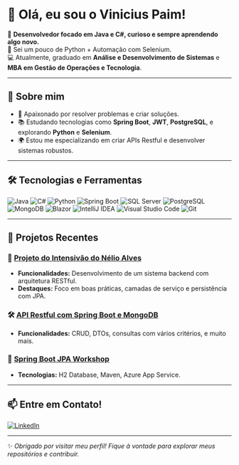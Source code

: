 # 👋 Olá, eu sou o Vinicius Paim!

🎯 **Desenvolvedor focado em Java e C#, curioso e sempre aprendendo algo novo.**  
🐍 Sei um pouco de Python + Automação com Selenium.  
💻 Atualmente, graduado em **Análise e Desenvolvimento de Sistemas** e **MBA em Gestão de Operações e Tecnologia**.  

---

## 🚀 Sobre mim

- 🌟 Apaixonado por resolver problemas e criar soluções.  
- 📚 Estudando tecnologias como **Spring Boot**, **JWT**, **PostgreSQL**, e explorando **Python** e **Selenium**.  
- 🌍 Estou me especializando em criar APIs Restful e desenvolver sistemas robustos.

---

## 🛠️ Tecnologias e Ferramentas

![Java](https://img.shields.io/badge/-Java-007396?style=for-the-badge&logo=java&logoColor=white)
![C#](https://img.shields.io/badge/-C%23-239120?style=for-the-badge&logo=csharp&logoColor=white)
![Python](https://img.shields.io/badge/-Python-3776AB?style=for-the-badge&logo=python&logoColor=white)
![Spring Boot](https://img.shields.io/badge/-Spring%20Boot-6DB33F?style=for-the-badge&logo=spring-boot&logoColor=white)
![SQL Server](https://img.shields.io/badge/-SQL%20Server-CC2927?style=for-the-badge&logo=microsoft-sql-server&logoColor=white)
![PostgreSQL](https://img.shields.io/badge/-PostgreSQL-336791?style=for-the-badge&logo=postgresql&logoColor=white)
![MongoDB](https://img.shields.io/badge/-MongoDB-47A248?style=for-the-badge&logo=mongodb&logoColor=white)
![Blazor](https://img.shields.io/badge/-Blazor-512BD4?style=for-the-badge&logo=blazor&logoColor=white)
![IntelliJ IDEA](https://img.shields.io/badge/-IntelliJ%20IDEA-000000?style=for-the-badge&logo=intellij-idea&logoColor=white)
![Visual Studio Code](https://img.shields.io/badge/-VS%20Code-007ACC?style=for-the-badge&logo=visual-studio-code&logoColor=white)
![Git](https://img.shields.io/badge/-Git-F05032?style=for-the-badge&logo=git&logoColor=white)

---

## 📂 Projetos Recentes

### 🚀 [Projeto do Intensivão do Nélio Alves](https://github.com/viniciuspaim/dslist)  
- **Funcionalidades:** Desenvolvimento de um sistema backend com arquitetura RESTful.  
- **Destaques:** Foco em boas práticas, camadas de serviço e persistência com JPA. 

### 🛠️ [API Restful com Spring Boot e MongoDB](https://github.com/viniciuspaim/workshop-spring-boot-mongodb-vinaoc)  
- **Funcionalidades:** CRUD, DTOs, consultas com vários critérios, e muito mais.

### 🌱 [Spring Boot JPA Workshop](https://github.com/viniciuspaim/springboot3-workshop-jpa)  
- **Tecnologias:** H2 Database, Maven, Azure App Service.  

---

## 📫 Entre em Contato!

[![LinkedIn](https://img.shields.io/badge/-LinkedIn-0A66C2?style=for-the-badge&logo=linkedin&logoColor=white)](https://linkedin.com/in/vinicius-paim)  

---

✨ _Obrigado por visitar meu perfil! Fique à vontade para explorar meus repositórios e contribuir._
